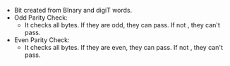 - Bit created from BInary and digiT words.
- Odd Parity Check:
   - It checks all bytes. If they are odd, they can pass. If not , they can't pass.
- Even Parity Check:
   - It checks all bytes. If they are even, they can pass. If not , they can't pass.